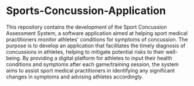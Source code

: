 # Sports-Concussion-Application

This repository contains the development of the Sport Concussion Assessment System, a software application aimed at helping sport medical practitioners monitor athletes' conditions for symptoms of concussion. The purpose is to develop an application that facilitates the timely diagnosis of concussions in athletes, helping to mitigate potential risks to their well-being. By providing a digital platform for athletes to input their health conditions and symptoms after each game/training session, the system aims to assist sport medical practitioners in identifying any significant changes in symptoms and advising athletes accordingly.

